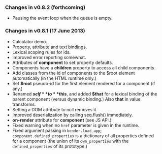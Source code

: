 ### Changes in v0.8.2 (forthcoming)

* Pausing the event loop when the queue is empty.

### Changes in v0.8.1 (17 June 2013)

* Calculator demo.
* Property, attribute and text bindings.
* Lexical scoping rules for ids.
* Improved error reporting somewhat.
* Attributes of **component** to set property defaults.
* Components have a **children** property to access all child components.
* Add classes from the id of components to the $root element automatically (in
  the HTML runtime only.)
* Set **$root** pseudo-id for the first element rendered for a component (if
  any.)
* Renamed **$self** to **$this**, and added **$that** for a lexical binding of
  the parent component (versus dynamic binding.) Also **that** in value
  transforms.
* Setting a DOM attribute to null removes it.
* Improved deserialization by calling seq.flush() immediately.
* **on-render** attribute for **component** (see JS API.)
* Fixed warning when no `href` parameter is given in the runtime.
* Fixed argument passing in `bender.load_app`; `component.defined_properties`
  is a dictionary of all properties defined for a component (the union of its
  `own_properties` with the `defined_properties` of its prototype.)
